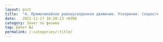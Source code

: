 ```yaml
---
layout: post
title:  "4. Прямолинейное равноускоренное движение. Ускорение. Скорость и перемещение при равноускоренном движении. Графическое представление прямолинейного равноускоренного механического движения"
date:   2021-11-17 18:20:13 +0300
category: Зачет по физике 
tag: Билет №2
permalink: /:categories/:title/
---
```

